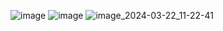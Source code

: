 ![image](https://github.com/but0wka/congruence/assets/128791365/d9c77eff-d0e9-4545-a362-660e3d037d7c)
![image](https://github.com/but0wka/congruence/assets/128791365/d493bad7-3664-4628-a34a-b22a57268344)
![image_2024-03-22_11-22-41](https://github.com/but0wka/congruence/assets/128791365/f4131255-c40e-48c4-bd99-eb55b1bbb09a)
